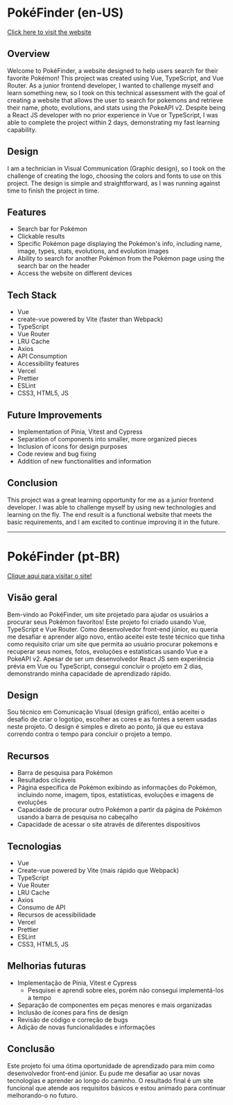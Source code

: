 # PokéFinder (en-US)

[Click here to visit the website](https://pokefinder-pbombonato.vercel.app/)

## Overview

Welcome to PokéFinder, a website designed to help users search for their favorite Pokémon! This project was created using Vue, TypeScript, and Vue Router. As a junior frontend developer, I wanted to challenge myself and learn something new, so I took on this technical assessment with the goal of creating a website that allows the user to search for pokemons and retrieve their name, photo, evolutions, and stats using the PokeAPI v2. Despite being a React JS developer with no prior experience in Vue or TypeScript, I was able to complete the project within 2 days, demonstrating my fast learning capability.

## Design

I am a technician in Visual Communication (Graphic design), so I took on the challenge of creating the logo, choosing the colors and fonts to use on this project. The design is simple and straightforward, as I was running against time to finish the project in time.

## Features

- Search bar for Pokémon
- Clickable results
- Specific Pokémon page displaying the Pokémon's info, including name, image, types, stats, evolutions, and evolution images
- Ability to search for another Pokémon from the Pokémon page using the search bar on the header
- Access the website on different devices

## Tech Stack

- Vue
- create-vue powered by Vite (faster than Webpack)
- TypeScript
- Vue Router
- LRU Cache
- Axios
- API Consumption
- Accessibility features
- Vercel
- Prettier
- ESLint
- CSS3, HTML5, JS

## Future Improvements

- Implementation of Pinia, Vitest and Cypress
- Separation of components into smaller, more organized pieces
- Inclusion of icons for design purposes
- Code review and bug fixing
- Addition of new functionalities and information

## Conclusion

This project was a great learning opportunity for me as a junior frontend developer. I was able to challenge myself by using new technologies and learning on the fly. The end result is a functional website that meets the basic requirements, and I am excited to continue improving it in the future.

<hr />

# PokéFinder (pt-BR)

[Clique aqui para visitar o site!](https://pokefinder-pbombonato.vercel.app/)

## Visão geral

Bem-vindo ao PokéFinder, um site projetado para ajudar os usuários a procurar seus Pokémon favoritos! Este projeto foi criado usando Vue, TypeScript e Vue Router. Como desenvolvedor front-end júnior, eu queria me desafiar e aprender algo novo, então aceitei este teste técnico que tinha como requisito criar um site que permita ao usuário procurar pokemons e recuperar seus nomes, fotos, evoluções e estatísticas usando Vue e a PokeAPI v2. Apesar de ser um desenvolvedor React JS sem experiência prévia em Vue ou TypeScript, consegui concluir o projeto em 2 dias, demonstrando minha capacidade de aprendizado rápido.

## Design

Sou técnico em Comunicação Visual (design gráfico), então aceitei o desafio de criar o logotipo, escolher as cores e as fontes a serem usadas neste projeto. O design é simples e direto ao ponto, já que eu estava correndo contra o tempo para concluir o projeto a tempo.

## Recursos

- Barra de pesquisa para Pokémon
- Resultados clicáveis
- Página específica de Pokémon exibindo as informações do Pokémon, incluindo nome, imagem, tipos, estatísticas, evoluções e imagens de evoluções
- Capacidade de procurar outro Pokémon a partir da página de Pokémon usando a barra de pesquisa no cabeçalho
- Capacidade de acessar o site através de diferentes dispositivos

## Tecnologias

- Vue
- Create-vue powered by Vite (mais rápido que Webpack)
- TypeScript
- Vue Router
- LRU Cache
- Axios
- Consumo de API
- Recursos de acessibilidade
- Vercel
- Prettier
- ESLint
- CSS3, HTML5, JS

## Melhorias futuras

- Implementação de Pinia, Vitest e Cypress
    - Pesquisei e aprendi sobre eles, porém não consegui implementá-los a tempo
- Separação de componentes em peças menores e mais organizadas
- Inclusão de ícones para fins de design
- Revisão de código e correção de bugs
- Adição de novas funcionalidades e informações

## Conclusão

Este projeto foi uma ótima oportunidade de aprendizado para mim como desenvolvedor front-end júnior. Eu pude me desafiar ao usar novas tecnologias e aprender ao longo do caminho. O resultado final é um site funcional que atende aos requisitos básicos e estou animado para continuar melhorando-o no futuro.